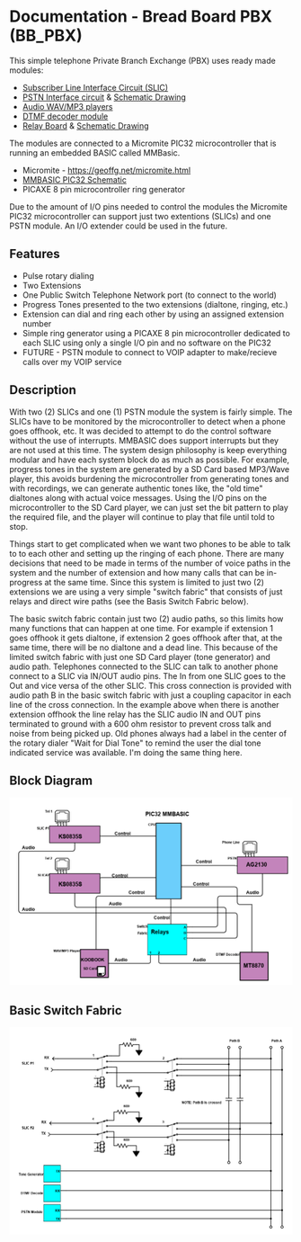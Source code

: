 # Documentation - Bread Board PBX (BB_PBX)

This simple telephone Private Branch Exchange (PBX) uses ready made modules:

* [Subscriber Line Interface Circuit (SLIC)](/docs/Ring_SLIC_Interface.pdf)
* [PSTN Interface circuit](/docs/RT03106_Ag2120-datasheet-PSTN-interface.pdf) & [Schematic Drawing](/docs/RT03106_schem.jpeg)
* [Audio WAV/MP3 players](/docs/KOOBOOK_SD_Audio_player.pdf)
* [DTMF decoder module](/docs/MT8870.jpg)
* [Relay Board](/docs/4DPDT_Relay_board.jpeg) & [Schematic Drawing](/docs/4DPDT_Relay_board_schem.jpeg)


The modules are connected to a Micromite PIC32 microcontroller that is running an embedded BASIC called MMBasic.

* Micromite - https://geoffg.net/micromite.html
* [MMBASIC PIC32 Schematic](/docs/PIC32MX170F256B_drawing.jpeg)
* PICAXE 8 pin microcontroller ring generator

Due to the amount of I/O pins needed to control the modules the Micromite PIC32 microcontroller can support just two extentions (SLICs) and one PSTN module.
An I/O extender could be used in the future.

## Features

* Pulse rotary dialing
* Two Extensions
* One Public Switch Telephone Network port (to connect to the world)
* Progress Tones presented to the two extensions (dialtone, ringing, etc.)
* Extension can dial and ring each other by using an assigned extension number
* Simple ring generator using a PICAXE 8 pin microcontroller dedicated to each SLIC using only a single I/O pin and no software on the PIC32
* FUTURE - PSTN module to connect to VOIP adapter to make/recieve calls over my VOIP service

## Description

With two (2) SLICs and one (1) PSTN module the system is fairly simple. The SLICs have to be monitored by the microcontroller to detect when a phone goes offhook, etc. It was decided to attempt to do the control software without the use of interrupts. MMBASIC does support interrupts but they are not used at this time. The system design philosophy is keep everything modular and have each system block do as much as possible. For example, progress tones in the system are generated by a SD Card based MP3/Wave player, this avoids burdening the microcontroller from generating tones and with recordings, we can generate authentic tones like, the "old time" dialtones along with actual voice messages. Using the I/O pins on the microcontroller to the SD Card player, we can just set the bit pattern to play the required file, and the player will continue to play that file until told to stop.

Things start to get complicated when we want two phones to be able to talk to to each other and setting up the ringing of each phone. There are many decisions that need to be made in terms of the number of voice paths in the system and the number of extension and how many calls that can be in-progress at the same time. Since this system is limited to just two (2) extensions we are using a very simple "switch fabric" that consists of just relays and direct wire paths (see the Basis Switch Fabric below).

The basic switch fabric contain just two (2) audio paths, so this limits how many functions that can happen at one time. For example if extension 1 goes offhook it gets dialtone, if extension 2 goes offhook after that, at the same time, there will be no dialtone and a dead line. This because of the limited switch fabric with just one SD Card player (tone generator) and audio path. Telephones connected to the SLIC can talk to another phone connect to a SLIC via IN/OUT audio pins. The In from one SLIC goes to the Out and vice versa of the other SLIC. This cross connection is provided with audio path B in the basic switch fabric with just a coupling capacitor in each line of the cross connection. In the example above when there is another extension offhook the line relay has the SLIC audio IN and OUT pins terminated to ground with a 600 ohm resistor to prevent cross talk and noise from being picked up. Old phones always had a label in the center of the rotary dialer "Wait for Dial Tone" to remind the user the dial tone indicated service was available. I'm doing the same thing here.

## Block Diagram

![Alt text](../images/BB-PBX.png?raw=true "Block Diagram")

## Basic Switch Fabric

![Alt text](/docs/BB-PBX-Relay-Fabric.png "Fabric")

